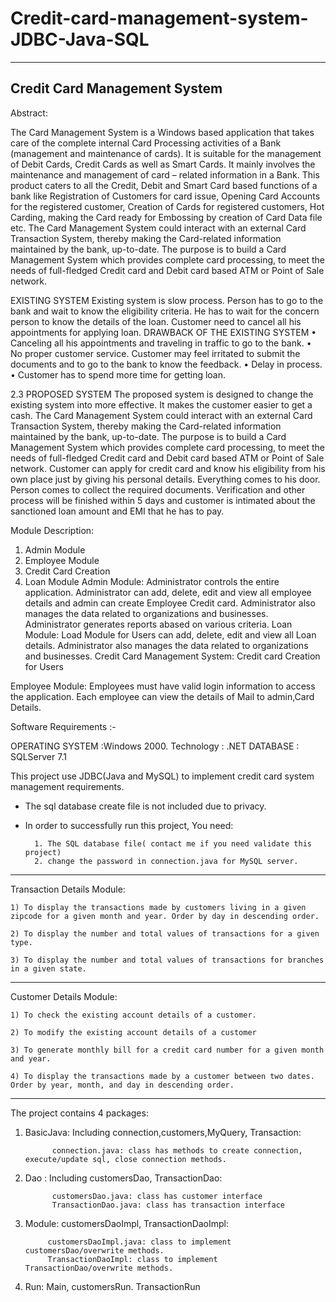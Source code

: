 # Credit-card-management-system-JDBC-Java-SQL
----------------------------------------------------------------
Credit Card Management System
----------------------------------------------------------------

Abstract:

The Card Management System is a Windows based application that takes care of the complete internal Card Processing activities of a Bank (management and maintenance of cards).  It is suitable for the management of Debit Cards, Credit Cards as well as Smart Cards.  It mainly involves the maintenance and management of card – related information in a Bank. This product caters to all the Credit, Debit and Smart Card based functions of a bank like Registration of Customers for card issue, Opening Card Accounts for the registered customer, Creation of Cards for registered customers, Hot Carding, making the Card ready for Embossing by creation of Card Data file etc. The Card Management System could interact with an external Card Transaction System, thereby making the Card-related information maintained by the bank, up-to-date.  The purpose is to build a Card Management System which provides complete card processing, to meet the needs of full-fledged Credit card and Debit card based ATM or Point of Sale network.

EXISTING SYSTEM
Existing system is slow process. Person has to go to the bank and wait to know the eligibility criteria. He has to wait for the concern person to know the details of the loan. Customer need to cancel all his appointments for applying loan.
     DRAWBACK OF THE EXISTING SYSTEM
•	Canceling all his appointments and traveling in traffic to go to the bank.
•	No proper customer service. Customer may feel irritated to submit the documents and to go to the bank to know the feedback.
•	Delay in process.
•	Customer has to spend more time for getting loan. 
	
2.3 PROPOSED SYSTEM 
  The proposed system is designed to change the existing system into more effective. It makes the customer easier to get a cash. The Card Management System could interact with an external Card Transaction System, thereby making the Card-related information maintained by the bank, up-to-date.  The purpose is to build a Card Management System which provides complete card processing, to meet the needs of full-fledged Credit card and Debit card based ATM or Point of Sale network. Customer can apply for credit card and know his eligibility from his own place just by giving his personal details. Everything comes to his door. Person comes to collect the required documents. Verification and other process will be finished within 5 days and customer is intimated about the sanctioned loan amount and EMI that he has to pay. 

Module Description:

1.	Admin Module
2.	Employee Module
3.	Credit Card Creation
4.	Loan Module
Admin Module:
Administrator controls the entire application. Administrator can add, delete, edit and view all employee details and admin can create Employee Credit card. Administrator also manages the data related to organizations and businesses. Administrator generates reports abased on various criteria.
Loan Module:
Load Module for Users can add, delete, edit and view all Loan  details. Administrator also manages the data related to organizations and businesses. 
Credit Card Management System:
Credit card Creation for Users

Employee Module:
         Employees must have valid login information to access the application. Each employee can view the details of Mail to admin,Card Details.



Software Requirements :-

OPERATING SYSTEM 	:Windows 2000.
Technology			:         .NET
DATABASE 			: SQLServer 7.1

This project use JDBC(Java and MySQL) to implement credit card system management requirements.

* The sql database create file is not included due to privacy.
* In order to successfully run this project, You need:

        1. The SQL database file( contact me if you need validate this project)
        2. change the password in connection.java for MySQL server.


------------------------

Transaction Details Module:

    1) To display the transactions made by customers living in a given zipcode for a given month and year. Order by day in descending order.
    
    2) To display the number and total values of transactions for a given type.
    
    3) To display the number and total values of transactions for branches in a given state.
    
    

------------------------    
Customer Details Module:

    1) To check the existing account details of a customer.
    
    2) To modify the existing account details of a customer
    
    3) To generate monthly bill for a credit card number for a given month and year.
    
    4) To display the transactions made by a customer between two dates. Order by year, month, and day in descending order.



---------------------
The project contains 4 packages:

1. BasicJava: Including connection,customers,MyQuery, Transaction:

             connection.java: class has methods to create connection, execute/update sql, close connection methods. 
             
2. Dao : Including customersDao, TransactionDao:
             
             customersDao.java: class has customer interface
             TransactionDao.java: class has transaction interface
             
3. Module: customersDaoImpl, TransactionDaoImpl:
            
            customersDaoImpl.java: class to implement customersDao/overwrite methods.
            TransactionDaoImpl: class to implement TransactionDao/overwrite methods.
            
4. Run: Main, customersRun. TransactionRun
